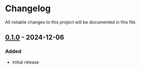# Changelog

All notable changes to this project will be documented in this file.

## [0.1.0] - 2024-12-06

### Added
- Initial release

[0.1.0]: https://github.com/username/repository/releases/tag/v1.0.0

